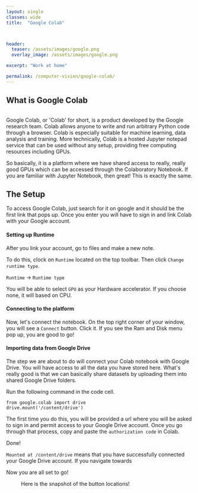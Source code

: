 ```yaml
---
layout: single
classes: wide
title:  "Google Colab"



header:
  teaser: /assets/images/google.png
  overlay_image: /assets/images/google.png

excerpt: "Work at home"

permalink: /computer-vision/google-colab/
---
```


## What is Google Colab ##

<figure style="width: 900px" class="align-center">
  <img src="{{ site.url }}{{ site.baseurl }}/assets/images/google.png" alt="">
  <figcaption></figcaption>
</figure> 

Google Colab, or 'Colab' for short, is a product developed by the Google research team. Colab allows anyone to write and run arbitrary Python code through a browser. Colab is especially suitable for machine learning, data analysis and training. More technically, Colab is a hosted Jupyter notepad service that can be used without any setup, providing free computing resources including GPUs.

So basically, it is a platform where we have shared access to really, really good GPUs which can be accessed through the Colaboratory Notebook. If you are familiar with Jupyter Notebook, then great! This is exactly the same.



## The Setup ##

To access Google Colab, just search for it on google and it should be the first link that pops up. Once you enter you will have to sign in and link Colab with your Google account. 



#### Setting up Runtime

After you link your account, go to files and make a new note. 

To do this, clock on `Runtime` located on the top toolbar. Then click `Change runtime type`.

`Runtime` -> `Runtime type`

You will be able to select `GPU` as your Hardware accelerator. If you choose none, it will based on CPU. 



#### Connecting to the platform

Now, let's connect the notebook. On the top right corner of your window, you will see a `Connect` button. Click it. If you see the Ram and Disk menu pop up, you are good to go!



#### Importing data from Google Drive

The step we are about to do will connect your Colab notebook with Google Drive. You will have access to all the data you have stored here. What's really good is that we can basically share datasets by uploading them into shared Google Drive folders.

Run the following command in the code cell.

```
from google.colab import drive
drive.mount('/content/drive')
```

The first time you do this, you will be provided a url where you will be asked to sign in and permit access to your Google Drive account. Once you go through that process, copy and paste the `authorization code` in Colab. 

Done!

`Mounted at /content/drive` means that you have successfully connected your Google Drive account. If you navigate towards

Now you are all set to go!

<figure style="width: 900px" class="align-center">
  <img src="{{ site.url }}{{ site.baseurl }}/assets/images/Colab.png" alt="">
  <figcaption></figcaption>Here is the snapshot of the button locations!
</figure> 